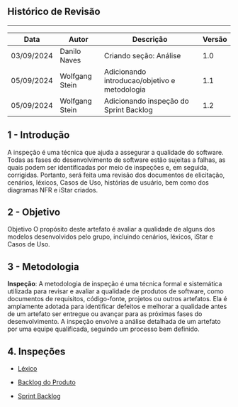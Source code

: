 ## Histórico de Revisão
---
| Data       | Autor         | Descrição                          | Versão |
|------------|---------------|------------------------------------|--------|
| 03/09/2024 | Danilo Naves | Criando seção: Análise              | 1.0    |
| 05/09/2024 | Wolfgang Stein| Adicionando introducao/objetivo e metodologia| 1.1|
| 05/09/2024 | Wolfgang Stein| Adicionando inspeção do Sprint Backlog| 1.2|

## 1 - Introdução

A inspeção é uma técnica que ajuda a assegurar a qualidade do software. Todas as fases do desenvolvimento de software estão sujeitas a falhas, as quais podem ser identificadas por meio de inspeções e, em seguida, corrigidas. Portanto, será feita uma revisão dos documentos de elicitação, cenários, léxicos, Casos de Uso, histórias de usuário, bem como dos diagramas NFR e iStar criados.

## 2 - Objetivo 

Objetivo O propósito deste artefato é avaliar a qualidade de alguns dos modelos desenvolvidos pelo grupo, incluindo cenários, léxicos, iStar e Casos de Uso.

## 3 - Metodologia

**Inspeção**: A metodologia de inspeção é uma técnica formal e sistemática utilizada para revisar e avaliar a qualidade de produtos de software, como documentos de requisitos, código-fonte, projetos ou outros artefatos. Ela é amplamente adotada para identificar defeitos e melhorar a qualidade antes de um artefato ser entregue ou avançar para as próximas fases do desenvolvimento. A inspeção envolve a análise detalhada de um artefato por uma equipe qualificada, seguindo um processo bem definido.

## 4. Inspeções

- [Léxico](lexicosAnalises.md)

- [Backlog do Produto](backlogAnalise.md)

- [Sprint Backlog](sprintAnalise.md)




